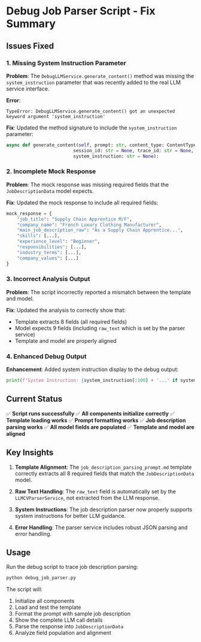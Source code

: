 # Debug Job Parser Script - Fix Summary

## Issues Fixed

### 1. Missing System Instruction Parameter
**Problem**: The `DebugLLMService.generate_content()` method was missing the `system_instruction` parameter that was recently added to the real LLM service interface.

**Error**: 
```
TypeError: DebugLLMService.generate_content() got an unexpected keyword argument 'system_instruction'
```

**Fix**: Updated the method signature to include the `system_instruction` parameter:
```python
async def generate_content(self, prompt: str, content_type: ContentType = None, 
                         session_id: str = None, trace_id: str = None, 
                         system_instruction: str = None):
```

### 2. Incomplete Mock Response
**Problem**: The mock response was missing required fields that the `JobDescriptionData` model expects.

**Fix**: Updated the mock response to include all required fields:
```python
mock_response = {
    "job_title": "Supply Chain Apprentice M/F",
    "company_name": "French Luxury Clothing Manufacturer",
    "main_job_description_raw": "As a Supply Chain Apprentice...",
    "skills": [...],
    "experience_level": "Beginner",
    "responsibilities": [...],
    "industry_terms": [...],
    "company_values": [...]
}
```

### 3. Incorrect Analysis Output
**Problem**: The script incorrectly reported a mismatch between the template and model.

**Fix**: Updated the analysis to correctly show that:
- Template extracts 8 fields (all required fields)
- Model expects 9 fields (including `raw_text` which is set by the parser service)
- Template and model are properly aligned

### 4. Enhanced Debug Output
**Enhancement**: Added system instruction display to the debug output:
```python
print(f"System Instruction: {system_instruction[:100] + '...' if system_instruction and len(system_instruction) > 100 else system_instruction}")
```

## Current Status

✅ **Script runs successfully**
✅ **All components initialize correctly**
✅ **Template loading works**
✅ **Prompt formatting works**
✅ **Job description parsing works**
✅ **All model fields are populated**
✅ **Template and model are aligned**

## Key Insights

1. **Template Alignment**: The `job_description_parsing_prompt.md` template correctly extracts all 8 required fields that match the `JobDescriptionData` model.

2. **Raw Text Handling**: The `raw_text` field is automatically set by the `LLMCVParserService`, not extracted from the LLM response.

3. **System Instructions**: The job description parser now properly supports system instructions for better LLM guidance.

4. **Error Handling**: The parser service includes robust JSON parsing and error handling.

## Usage

Run the debug script to trace job description parsing:
```bash
python debug_job_parser.py
```

The script will:
1. Initialize all components
2. Load and test the template
3. Format the prompt with sample job description
4. Show the complete LLM call details
5. Parse the response into `JobDescriptionData`
6. Analyze field population and alignment
